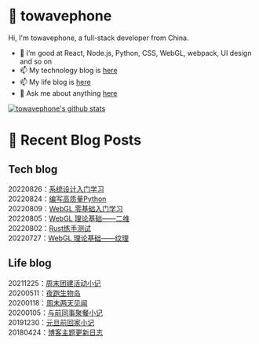 # :ramen: towavephone
Hi, I'm towavephone, a full-stack developer from China.

- 🌱 I’m good at React, Node.js, Python, CSS, WebGL, webpack, UI design and so on
- 📫 My technology blog is [here](https://blog.towavephone.com/)
- 📫 My life blog is [here](https://www.towavephone.com/)
- 💬 Ask me about anything [here](https://github.com/towavephone/towavephone/issues)

[![towavephone's github stats](https://github-readme-stats.vercel.app/api?username=towavephone)](https://github.com/anuraghazra/github-readme-stats)

# :memo: Recent Blog Posts

## Tech blog
<!-- tech blog start -->
20220826：[系统设计入门学习](https://blog.towavephone.com/system-design-practice-learn/)  
20220824：[编写高质量Python](https://blog.towavephone.com/writing-high-quality-python/)  
20220809：[WebGL 零基础入门学习](https://blog.towavephone.com/webgl-zero-based-practice-learn/)  
20220805：[WebGL 理论基础——二维](https://blog.towavephone.com/webgl-fundamental-2d/)  
20220802：[Rust练手测试](https://blog.towavephone.com/rust-practice-test/)  
20220727：[WebGL 理论基础——纹理](https://blog.towavephone.com/webgl-fundamental-textures/)  
<!-- tech blog end -->

## Life blog
<!-- life blog start -->
20211225：[周末团建活动小记](https://www.towavephone.com/2021/12/25/weekend-company-tour/)  
20200511：[夜跑生物岛](https://www.towavephone.com/2020/05/11/run-in-bio-island/)  
20200118：[周末两天见闻](https://www.towavephone.com/2020/01/18/weekend-story/)  
20200105：[与前同事聚餐小记](https://www.towavephone.com/2020/01/05/former-colleagues-dinner/)  
20191230：[元旦前回家小记](https://www.towavephone.com/2019/12/30/new-year-day-go-home/)  
20180424：[博客主题更新日志](https://www.towavephone.com/2018/04/24/update/)  
<!-- life blog end -->
